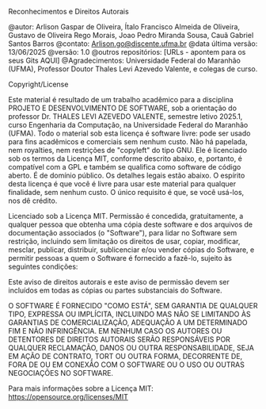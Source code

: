 Reconhecimentos e Direitos Autorais
 
@autor: Arlison Gaspar de Oliveira, Ítalo Francisco Almeida de Oliveira, Gustavo de Oliveira Rego Morais, Joao Pedro Miranda Sousa, Cauã Gabriel Santos Barros 
@contato: Arlison.go@discente.ufma.br
@data última versão: 13/06/2025
@versão: 1.0
@outros repositórios: [URLs - apontem para os seus Gits AQUI]
@Agradecimentos: Universidade Federal do Maranhão (UFMA), Professor Doutor Thales Levi Azevedo Valente, e colegas de curso.
 
Copyright/License
 
Este material é resultado de um trabalho acadêmico para a disciplina PROJETO E DESENVOLVIMENTO DE SOFTWARE, sob a orientação do professor Dr. THALES LEVI AZEVEDO VALENTE, semestre letivo 2025.1, curso Engenharia da Computação, na Universidade Federal do Maranhão (UFMA). Todo o material sob esta licença é software livre: pode ser usado para fins acadêmicos e comerciais sem nenhum custo. Não há papelada, nem royalties, nem restrições de "copyleft" do tipo GNU. Ele é licenciado sob os termos da Licença MIT, conforme descrito abaixo, e, portanto, é compatível com a GPL e também se qualifica como software de código aberto. É de domínio público. Os detalhes legais estão abaixo. O espírito desta licença é que você é livre para usar este material para qualquer finalidade, sem nenhum custo. O único requisito é que, se você usá-los, nos dê crédito.
 
Licenciado sob a Licença MIT. Permissão é concedida, gratuitamente, a qualquer pessoa que obtenha uma cópia deste software e dos arquivos de documentação associados (o "Software"), para lidar no Software sem restrição, incluindo sem limitação os direitos de usar, copiar, modificar, mesclar, publicar, distribuir, sublicenciar e/ou vender cópias do Software, e permitir pessoas a quem o Software é fornecido a fazê-lo, sujeito às seguintes condições:
 
Este aviso de direitos autorais e este aviso de permissão devem ser incluídos em todas as cópias ou partes substanciais do Software.
 
O SOFTWARE É FORNECIDO "COMO ESTÁ", SEM GARANTIA DE QUALQUER TIPO, EXPRESSA OU IMPLÍCITA, INCLUINDO MAS NÃO SE LIMITANDO ÀS GARANTIAS DE COMERCIALIZAÇÃO, ADEQUAÇÃO A UM DETERMINADO FIM E NÃO INFRINGÊNCIA. EM NENHUM CASO OS AUTORES OU DETENTORES DE DIREITOS AUTORAIS SERÃO RESPONSÁVEIS POR QUALQUER RECLAMAÇÃO, DANOS OU OUTRA RESPONSABILIDADE, SEJA EM AÇÃO DE CONTRATO, TORT OU OUTRA FORMA, DECORRENTE DE, FORA DE OU EM CONEXÃO COM O SOFTWARE OU O USO OU OUTRAS NEGOCIAÇÕES NO SOFTWARE.
 
Para mais informações sobre a Licença MIT: https://opensource.org/licenses/MIT